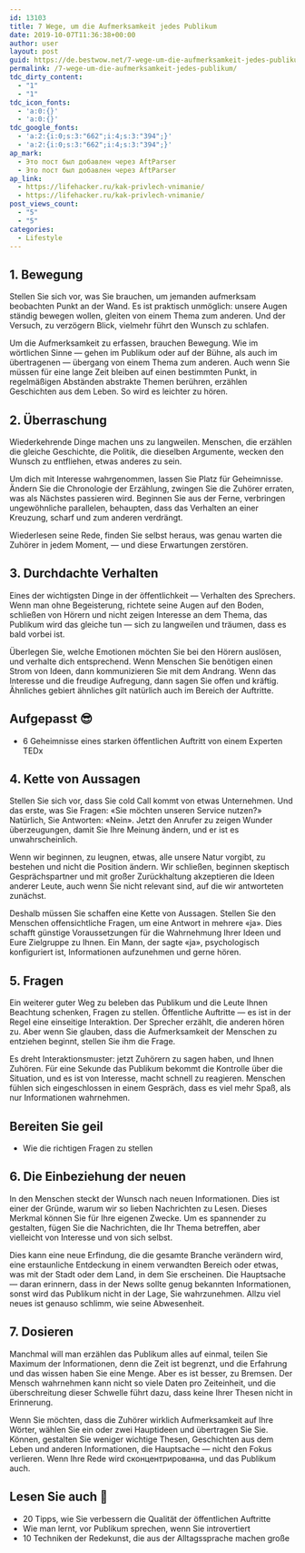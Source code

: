 ```yaml
---
id: 13103
title: 7 Wege, um die Aufmerksamkeit jedes Publikum
date: 2019-10-07T11:36:38+00:00
author: user
layout: post
guid: https://de.bestwow.net/7-wege-um-die-aufmerksamkeit-jedes-publikum/
permalink: /7-wege-um-die-aufmerksamkeit-jedes-publikum/
tdc_dirty_content:
  - "1"
  - "1"
tdc_icon_fonts:
  - 'a:0:{}'
  - 'a:0:{}'
tdc_google_fonts:
  - 'a:2:{i:0;s:3:"662";i:4;s:3:"394";}'
  - 'a:2:{i:0;s:3:"662";i:4;s:3:"394";}'
ap_mark:
  - Это пост был добавлен через AftParser
  - Это пост был добавлен через AftParser
ap_link:
  - https://lifehacker.ru/kak-privlech-vnimanie/
  - https://lifehacker.ru/kak-privlech-vnimanie/
post_views_count:
  - "5"
  - "5"
categories:
  - Lifestyle
---
```

## 1. Bewegung

Stellen Sie sich vor, was Sie brauchen, um jemanden aufmerksam beobachten Punkt an der Wand. Es ist praktisch unmöglich: unsere Augen ständig bewegen wollen, gleiten von einem Thema zum anderen. Und der Versuch, zu verzögern Blick, vielmehr führt den Wunsch zu schlafen.

Um die Aufmerksamkeit zu erfassen, brauchen Bewegung. Wie im wörtlichen Sinne — gehen im Publikum oder auf der Bühne, als auch im übertragenen — übergang von einem Thema zum anderen. Auch wenn Sie müssen für eine lange Zeit bleiben auf einen bestimmten Punkt, in regelmäßigen Abständen abstrakte Themen berühren, erzählen Geschichten aus dem Leben. So wird es leichter zu hören.

## 2. Überraschung

Wiederkehrende Dinge machen uns zu langweilen. Menschen, die erzählen die gleiche Geschichte, die Politik, die dieselben Argumente, wecken den Wunsch zu entfliehen, etwas anderes zu sein.

Um dich mit Interesse wahrgenommen, lassen Sie Platz für Geheimnisse. Ändern Sie die Chronologie der Erzählung, zwingen Sie die Zuhörer erraten, was als Nächstes passieren wird. Beginnen Sie aus der Ferne, verbringen ungewöhnliche parallelen, behaupten, dass das Verhalten an einer Kreuzung, scharf und zum anderen verdrängt.

Wiederlesen seine Rede, finden Sie selbst heraus, was genau warten die Zuhörer in jedem Moment, — und diese Erwartungen zerstören.

## 3. Durchdachte Verhalten

Eines der wichtigsten Dinge in der öffentlichkeit — Verhalten des Sprechers. Wenn man ohne Begeisterung, richtete seine Augen auf den Boden, schließen von Hörern und nicht zeigen Interesse an dem Thema, das Publikum wird das gleiche tun — sich zu langweilen und träumen, dass es bald vorbei ist.

Überlegen Sie, welche Emotionen möchten Sie bei den Hörern auslösen, und verhalte dich entsprechend. Wenn Menschen Sie benötigen einen Strom von Ideen, dann kommunizieren Sie mit dem Andrang. Wenn das Interesse und die freudige Aufregung, dann sagen Sie offen und kräftig. Ähnliches gebiert ähnliches gilt natürlich auch im Bereich der Auftritte.

<div>
  <h2 class="read-also__title">
    <span>Aufgepasst</span> <span>😎 </span>
  </h2>
  
  <ul class="read-also__list">
    <li>
      6 Geheimnisse eines starken öffentlichen Auftritt von einem Experten TEDx
    </li>
  </ul>
</div>

## 4. Kette von Aussagen

Stellen Sie sich vor, dass Sie cold Call kommt von etwas Unternehmen. Und das erste, was Sie Fragen: «Sie möchten unseren Service nutzen?» Natürlich, Sie Antworten: «Nein». Jetzt den Anrufer zu zeigen Wunder überzeugungen, damit Sie Ihre Meinung ändern, und er ist es unwahrscheinlich.

Wenn wir beginnen, zu leugnen, etwas, alle unsere Natur vorgibt, zu bestehen und nicht die Position ändern. Wir schließen, beginnen skeptisch Gesprächspartner und mit großer Zurückhaltung akzeptieren die Ideen anderer Leute, auch wenn Sie nicht relevant sind, auf die wir antworteten zunächst.

Deshalb müssen Sie schaffen eine Kette von Aussagen. Stellen Sie den Menschen offensichtliche Fragen, um eine Antwort in mehrere «ja». Dies schafft günstige Voraussetzungen für die Wahrnehmung Ihrer Ideen und Eure Zielgruppe zu Ihnen. Ein Mann, der sagte «ja», psychologisch konfiguriert ist, Informationen aufzunehmen und gerne hören.

## 5. Fragen

Ein weiterer guter Weg zu beleben das Publikum und die Leute Ihnen Beachtung schenken, Fragen zu stellen. Öffentliche Auftritte — es ist in der Regel eine einseitige Interaktion. Der Sprecher erzählt, die anderen hören zu. Aber wenn Sie glauben, dass die Aufmerksamkeit der Menschen zu entziehen beginnt, stellen Sie ihm die Frage.

Es dreht Interaktionsmuster: jetzt Zuhörern zu sagen haben, und Ihnen Zuhören. Für eine Sekunde das Publikum bekommt die Kontrolle über die Situation, und es ist von Interesse, macht schnell zu reagieren. Menschen fühlen sich eingeschlossen in einem Gespräch, dass es viel mehr Spaß, als nur Informationen wahrnehmen.

<div>
  <h2 class="read-also__title">
    <span>Bereiten Sie</span> <span>geil </span>
  </h2>
  
  <ul class="read-also__list">
    <li>
      Wie die richtigen Fragen zu stellen
    </li>
  </ul>
</div>

## 6. Die Einbeziehung der neuen

In den Menschen steckt der Wunsch nach neuen Informationen. Dies ist einer der Gründe, warum wir so lieben Nachrichten zu Lesen. Dieses Merkmal können Sie für Ihre eigenen Zwecke. Um es spannender zu gestalten, fügen Sie die Nachrichten, die Ihr Thema betreffen, aber vielleicht von Interesse und von sich selbst.

Dies kann eine neue Erfindung, die die gesamte Branche verändern wird, eine erstaunliche Entdeckung in einem verwandten Bereich oder etwas, was mit der Stadt oder dem Land, in dem Sie erscheinen. Die Hauptsache — daran erinnern, dass in der News sollte genug bekannten Informationen, sonst wird das Publikum nicht in der Lage, Sie wahrzunehmen. Allzu viel neues ist genauso schlimm, wie seine Abwesenheit.

## 7. Dosieren

Manchmal will man erzählen das Publikum alles auf einmal, teilen Sie Maximum der Informationen, denn die Zeit ist begrenzt, und die Erfahrung und das wissen haben Sie eine Menge. Aber es ist besser, zu Bremsen. Der Mensch wahrnehmen kann nicht so viele Daten pro Zeiteinheit, und die überschreitung dieser Schwelle führt dazu, dass keine Ihrer Thesen nicht in Erinnerung.

Wenn Sie möchten, dass die Zuhörer wirklich Aufmerksamkeit auf Ihre Wörter, wählen Sie ein oder zwei Hauptideen und übertragen Sie Sie. Können, gestalten Sie weniger wichtige Thesen, Geschichten aus dem Leben und anderen Informationen, die Hauptsache — nicht den Fokus verlieren. Wenn Ihre Rede wird сконцентрированна, und das Publikum auch.

<div>
  <h2 class="read-also__title">
    <span>Lesen Sie auch</span> <span>🧐 </span>
  </h2>
  
  <ul class="read-also__list">
    <li>
      20 Tipps, wie Sie verbessern die Qualität der öffentlichen Auftritte
    </li>
    <li>
      Wie man lernt, vor Publikum sprechen, wenn Sie introvertiert
    </li>
    <li>
      10 Techniken der Redekunst, die aus der Alltagssprache machen große
    </li>
  </ul>
</div>